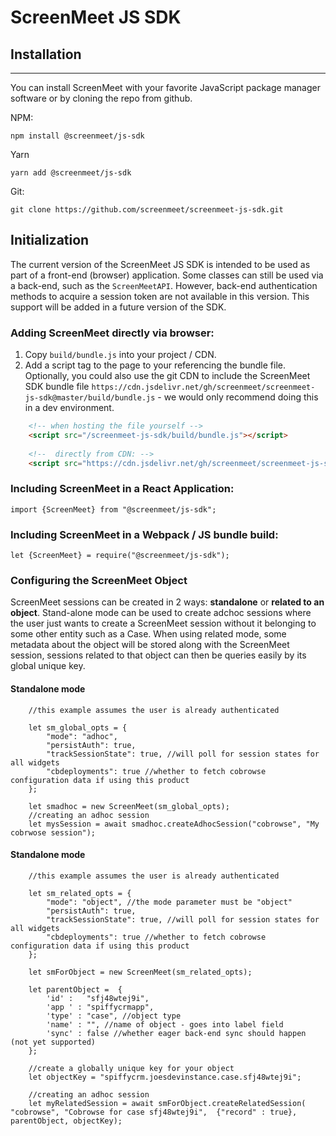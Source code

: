 # ScreenMeet JS SDK #

## Installation
---
You can install ScreenMeet with your favorite JavaScript package manager software or
by cloning the repo from github.

NPM:

```npm install @screenmeet/js-sdk```

Yarn

```yarn add @screenmeet/js-sdk```

Git:

```git clone https://github.com/screenmeet/screenmeet-js-sdk.git```

## Initialization

The current version of the ScreenMeet JS SDK is intended to be used as part of a front-end (browser)
application. Some classes can still be used via a back-end, such as the `ScreenMeetAPI`. However,
back-end authentication methods to acquire a session token are not available in this version.
This support will be added in a future version of the SDK.

### Adding ScreenMeet directly via browser:

1. Copy ```build/bundle.js``` into your project / CDN.
2. Add a script tag to the page to your referencing the bundle file. Optionally, you could also
use the git CDN to include the ScreenMeet SDK bundle file ```https://cdn.jsdelivr.net/gh/screenmeet/screenmeet-js-sdk@master/build/bundle.js``` - we would only recommend doing this in a dev environment.

```html
    <!-- when hosting the file yourself -->
    <script src="/screenmeet-js-sdk/build/bundle.js"></script>
    
    <!--  directly from CDN: -->
    <script src="https://cdn.jsdelivr.net/gh/screenmeet/screenmeet-js-sdk@master/build/bundle.js"></script>
```
 
### Including ScreenMeet in a React Application:
```ecmascript 6
import {ScreenMeet} from "@screenmeet/js-sdk";
```

### Including ScreenMeet in a Webpack / JS bundle build:

```ecmascript 6
let {ScreenMeet} = require("@screenmeet/js-sdk");
```
        
### Configuring the ScreenMeet Object

ScreenMeet sessions can be created in 2 ways: **standalone** or **related to an object**.
Stand-alone mode can be used to create adchoc sessions where the user just wants to create a
ScreenMeet session without it belonging to some other entity such as a Case. When using
related mode, some metadata about the object will be stored along with the ScreenMeet session,
sessions related to that object can then be queries easily by its global unique key.

#### Standalone mode ####

```ecmascript 6
    //this example assumes the user is already authenticated

    let sm_global_opts = {
        "mode": "adhoc",
        "persistAuth": true,
        "trackSessionState": true, //will poll for session states for all widgets
        "cbdeployments": true //whether to fetch cobrowse configuration data if using this product
    };

    let smadhoc = new ScreenMeet(sm_global_opts);
    //creating an adhoc session
    let mysSession = await smadhoc.createAdhocSession("cobrowse", "My cobrwose session");
```

#### Standalone mode ####

```ecmascript 6
    //this example assumes the user is already authenticated

    let sm_related_opts = {
        "mode": "object", //the mode parameter must be "object"
        "persistAuth": true,
        "trackSessionState": true, //will poll for session states for all widgets
        "cbdeployments": true //whether to fetch cobrowse configuration data if using this product
    };

    let smForObject = new ScreenMeet(sm_related_opts);

    let parentObject =  {
        'id' :   "sfj48wtej9i",
        'app ' : "spiffycrmapp",
        'type' : "case", //object type
        'name' : "", //name of object - goes into label field
        'sync' : false //whether eager back-end sync should happen (not yet supported)
    };
  
    //create a globally unique key for your object
    let objectKey = "spiffycrm.joesdevinstance.case.sfj48wtej9i";

    //creating an adhoc session
    let myRelatedSession = await smForObject.createRelatedSession( "cobrowse", "Cobrowse for case sfj48wtej9i",  {"record" : true}, parentObject, objectKey);
```